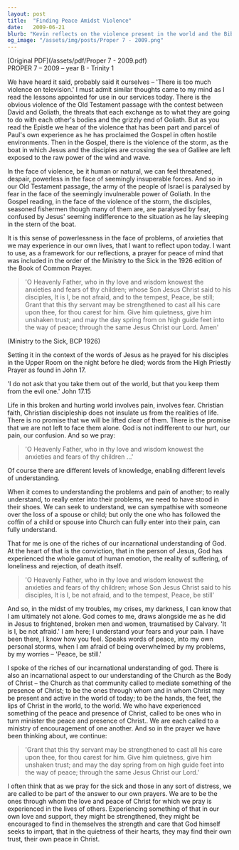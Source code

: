 ```yaml
---
layout: post
title:  "Finding Peace Amidst Violence"
date:   2009-06-21
blurb: "Kevin reflects on the violence present in the world and the Bible, using the stories of David and Goliath, Paul's experiences, and the storm on the Sea of Galilee to explore feelings of powerlessness. He emphasizes the Christian promise of God's presence in suffering, not as an escape from reality, but as a source of strength and peace. The sermon draws on a prayer from the 1926 Book of Common Prayer to encourage casting our cares on God and finding peace through Jesus Christ."
og_image: "/assets/img/posts/Proper 7 - 2009.png"
---
```

[Original PDF](/assets/pdf/Proper 7 - 2009.pdf)    
PROPER 7 – 2009 – year B - Trinity 1

We have heard it said, probably said it ourselves – 'There is too much violence on television.' I must admit similar thoughts came to my mind as I read the lessons appointed for use in our services today. There is the obvious violence of the Old Testament passage with the contest between David and Goliath, the threats that each exchange as to what they are going to do with each other's bodies and the grizzly end of Goliath. But as you read the Epistle we hear of the violence that has been part and parcel of Paul's own experience as he has proclaimed the Gospel in often hostile environments. Then in the Gospel, there is the violence of the storm, as the boat in which Jesus and the disciples are crossing the sea of Galilee are left exposed to the raw power of the wind and wave.

In the face of violence, be it human or natural, we can feel threatened, despair, powerless in the face of seemingly insuperable forces. And so in our Old Testament passage, the army of the people of Israel is paralysed by fear in the face of the seemingly invulnerable power of Goliath. In the Gospel reading, in the face of the violence of the storm, the disciples, seasoned fishermen though many of them are, are paralysed by fear, confused by Jesus' seeming indifference to the situation as he lay sleeping in the stern of the boat.

It is this sense of powerlessness in the face of problems, of anxieties that we may experience in our own lives, that I want to reflect upon today. I want to use, as a framework for our reflections, a prayer for peace of mind that was included in the order of the Ministry to the Sick in the 1926 edition of the Book of Common Prayer.

> 'O Heavenly Father, who in thy love and wisdom knowest the anxieties and fears of thy children; whose Son Jesus Christ said to his disciples, It is I, be not afraid, and to the tempest, Peace, be still; Grant that this thy servant may be strengthened to cast all his care upon thee, for thou carest for him. Give him quietness, give him unshaken trust; and may the day spring from on high guide feet into the way of peace; through the same Jesus Christ our Lord. Amen'

(Ministry to the Sick, BCP 1926)

Setting it in the context of the words of Jesus as he prayed for his disciples in the Upper Room on the night before he died; words from the High Priestly Prayer as found in John 17.

'I do not ask that you take them out of the world, but that you keep them from the evil one.' John 17.15

Life in this broken and hurting world involves pain, involves fear. Christian faith, Christian discipleship does not insulate us from the realities of life. There is no promise that we will be lifted clear of them. There is the promise that we are not left to face them alone. God is not indifferent to our hurt, our pain, our confusion. And so we pray:

> 'O Heavenly Father, who in thy love and wisdom knowest the anxieties and fears of thy children ...'

Of course there are different levels of knowledge, enabling different levels of understanding.

When it comes to understanding the problems and pain of another; to really understand, to really enter into their problems, we need to have stood in their shoes. We can seek to understand, we can sympathise with someone over the loss of a spouse or child; but only the one who has followed the coffin of a child or spouse into Church can fully enter into their pain, can fully understand.

That for me is one of the riches of our incarnational understanding of God. At the heart of that is the conviction, that in the person of Jesus, God has experienced the whole gamut of human emotion, the reality of suffering, of loneliness and rejection, of death itself.

> 'O Heavenly Father, who in thy love and wisdom knowest the anxieties and fears of thy children; whose Son Jesus Christ said to his disciples, It is I, be not afraid, and to the tempest, Peace, be still'

And so, in the midst of my troubles, my crises, my darkness, I can know that I am ultimately not alone. God comes to me, draws alongside me as he did in Jesus to frightened, broken men and women, traumatised by Calvary. 'It is I, be not afraid.' I am here; I understand your fears and your pain. I have been there, I know how you feel. Speaks words of peace, into my own personal storms, when I am afraid of being overwhelmed by my problems, by my worries – 'Peace, be still.'

I spoke of the riches of our incarnational understanding of god. There is also an incarnational aspect to our understanding of the Church as the Body of Christ – the Church as that community called to mediate something of the presence of Christ; to be the ones through whom and in whom Christ may be present and active in the world of today; to be the hands, the feet, the lips of Christ in the world, to the world. We who have experienced something of the peace and presence of Christ, called to be ones who in turn minister the peace and presence of Christ.. We are each called to a ministry of encouragement of one another. And so in the prayer we have been thinking about, we continue:

> 'Grant that this thy servant may be strengthened to cast all his care upon thee, for thou carest for him. Give him quietness, give him unshaken trust; and may the day spring from on high guide feet into the way of peace; through the same Jesus Christ our Lord.'

I often think that as we pray for the sick and those in any sort of distress, we are called to be part of the answer to our own prayers. We are to be the ones through whom the love and peace of Christ for which we pray is experienced in the lives of others. Experiencing something of that in our own love and support, they might be strengthened, they might be encouraged to find in themselves the strength and care that God himself seeks to impart, that in the quietness of their hearts, they may find their own trust, their own peace in Christ.
